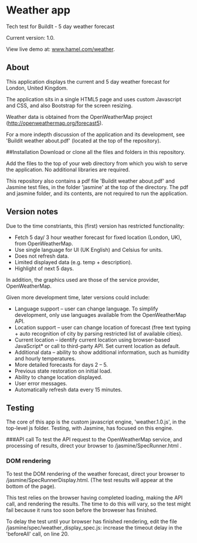 # Weather app
Tech test for BuildIt - 5 day weather forecast

Current version: 1.0.

View live demo at: www.hamel.com/weather.

## About
This application displays the current and 5 day weather forecast for London, United Kingdom.

The application sits in a single HTML5 page and uses custom Javascript and CSS, and also Bootstrap for the screen resizing.

Weather data is obtained from the OpenWeatherMap project (http://openweathermap.org/forecast5).

For a more indepth discussion of the application and its development, see 'Buildit weather about.pdf' (located at the top of the repository).

##Installation
Download or clone all the files and folders in this repository.

Add the files to the top of your web directory from which you wish to serve the application. No additional libraries are required.

This repository also contains a pdf file 'Buildit weather about.pdf' and Jasmine test files, in the folder 'jasmine' at the top of the directory. The pdf and jasmine folder, and its contents, are not required to run the application.

## Version notes
Due to the time constriants, this (first) version has restricted functionality:

* Fetch 5 day/ 3 hour weather forecast for fixed location (London, UK), from OpenWeatherMap.
* Use single language for UI (UK English) and Celsius for units.
* Does not refresh data.
* Limited displayed data (e.g. temp + description).
* Highlight of next 5 days. 

In addition, the graphics used are those of the service provider, OpenWeatherMap.

Given more development time, later versions could include:

* Language support – user can change language. To simplify development, only use languages available from the OpenWeatherMap API.
* Location support – user can change location of forecast (free text typing + auto recognition of city by parsing restricted list of available cities).
* Current location – identify current location using browser-based JavaScript* or call to third-party API. Set current location as default.
* Additional data – ability to show additional information, such as humidity and hourly temperatures.
* More detailed forecasts for days 2 – 5.
* Previous state restoration on initial load.
* Ability to change location displayed.
* User error messages.
* Automatically refresh data every 15 minutes.


## Testing
The core of this app is the custom javascript engine, 'weather.1.0.js', in the top-level js folder.   Testing, with Jasmine, has focused on this engine.

###API call
To test the API request to the OpenWeatherMap service, and processing of results, direct your browser to /jasmine/SpecRunner.html .

### DOM rendering
To test the DOM rendering of the weather forecast, direct your browser to /jasmine/SpecRunnerDisplay.html. (The test results will appear at the bottom of the page).

This test relies on the browser having completed loading, making the API call, and rendering the results. The time to do this will vary, so the test might fail because it runs too soon before the broweser has finished.

To delay the test until your browser has finished rendering, edit the file /jasmine/spec/weather_display_spec.js: increase the timeout delay in the 'beforeAll' call, on line 20.




